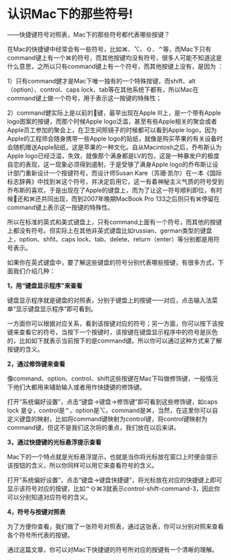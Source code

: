 # 认识Mac下的那些符号!
——快捷键符号对照表，Mac下的那些符号都代表哪些按键？

在Mac的快捷键中经常会有一些符号，比如⌘、⌥、⇧、⌃等，而Mac下只有command键上有一个⌘的符号，而其他按键均没有符号，很多人可能不知道这是什么意思，之所以只有command键上有一个符号，而其他按键上没有，是因为 ：

1）只有command健才是Mac下唯一独有的一个特殊按键，而shift、alt（option）、control、caps lock、tab等在其他系统下都有，所以Mac在command键上做一个符号，用于表示这一按键的特殊性；

2）command健实际上是以前的键，最早出现在Apple III上，是一个带有Apple logo图案的按键，而那个时候Apple logo泛滥，甚至有些Apple相关的聚会或者Apple员工参加的聚会上，在卫生间照镜子的时候都可以看到Apple logo，因为Apple的工程师会随身携带一些Apple logo的贴纸，就像是购买苹果的有关设备时会随机赠送Apple贴纸，这是苹果的一种文化。自从Macintosh之后，乔布斯认为Apple logo已经泛滥，失效，就像那个满身都是LV的包，这是一种暴发户的极度自恋的表现，这一现象必须得到遏制，于是受够了满身Apple logo的乔布斯让设计部门重新设计一个按键符号，而设计师Susan Kare（苏珊·凯尔）在一本《国际标志辞典》中找到⌘这个符号，并决定启用它，这一有着神秘主义气质的符号受到乔布斯的喜欢，于是出现在了Apple的键盘上，而为了让这一符号顺利即位，有时候还和⌘还共同出现，而到2007年晚期MacBook Pro 133之后则只有⌘停留在command键上表示这一按键的特殊性。

所以在标准的英式和美式键盘上，只有command上面有一个符号，而其他的按键上都没有符号。但实际上在其他非英式键盘比如russian、german类型的键盘上，option、shfit、caps lock、tab、delete、return（enter）等分别都是用符号表示。

如果你在英式键盘中，要了解这些键盘的符号分别代表哪些按键，有很多方式，下面我们介绍几种：

**1，用“键盘显示程序”来查看**
  
键盘显示程序就是键盘的对照表，分别于键盘上的按键一一对应，点击输入法菜单“显示键盘显示程序”即可看到。
  
一方面你可以根据对应关系，看到该按键对应的符号；另一方面，你可以按下该按键来查看它的符号，当按下一个按键时，该按键在键盘显示程序中的符号是灰色的，比如如下就表示当前按下的是command键。所以你可以通过这种方式来了解按键的含义。
  
**2，通过修饰键来查看**
  
像command、option、control、shift这些按键在Mac下叫做修饰键，一般情况下他们大都用来辅助输入或者用作快捷键的修饰键。

打开“系统偏好设置”，点击“键盘→键盘→修饰键”即可看到这些修饰键，如caps lock 是⇪，control是⌃，option是⌥，command是⌘，当然，在这里你可以自定义键盘的映射，比如将command键映射为control键，将control键映射为command键，但这不是我们这次将的重点，我们放在以后来讲。

**3，通过快捷键的光标悬浮提示查看**
  
Mac下的一个特点就是光标悬浮提示，也就是当你将光标放在窗口上时便会提示该按钮的含义，所以你同样可以用它来查看符号的含义。

打开“系统偏好设置”，点击“键盘→键盘快捷键”，将光标放在对应的快捷键上即可显示该符号对应的按键，比如⌃⇧⌘3就表示control-shift-command-3，因此你可以分别知道对应符号的含义。
  
**4，符号与按键对照表**
  
为了方便你查看，我们做了一张符号对照表，通过这张表，你可以分别对照来查看各个符号所代表的按键。
  
通过这篇文章，你可以对Mac下快捷键的符号所对应的按键有一个清晰的理解。

